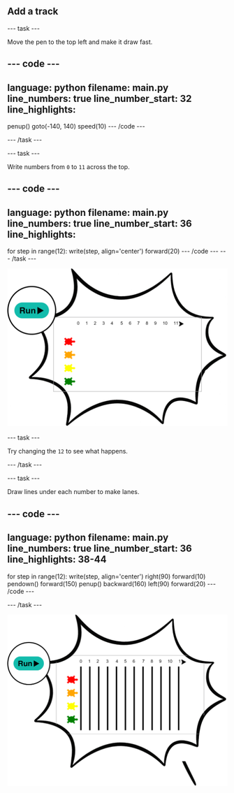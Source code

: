 ## Add a track

--- task ---

Move the pen to the top left and make it draw fast.

--- code ---
---
language: python
filename: main.py
line_numbers: true
line_number_start: 32
line_highlights: 
---
penup()
goto(-140, 140)
speed(10)
--- /code ---

--- /task ---

--- task ---

Write numbers from `0` to `11` across the top.

--- code ---
---
language: python
filename: main.py
line_numbers: true
line_number_start: 36
line_highlights: 
---
for step in range(12):
    write(step, align='center')
    forward(20)
--- /code ---
--- /task ---

![track numbers](images/turtle-numbers.png)

--- task ---

Try changing the `12` to see what happens.

--- /task ---

--- task ---

Draw lines under each number to make lanes.

--- code ---
---
language: python
filename: main.py
line_numbers: true
line_number_start: 36
line_highlights: 38-44
---
for step in range(12):
   write(step, align='center')
    right(90)
    forward(10)
    pendown()
    forward(150)
    penup()
    backward(160)
    left(90)
    forward(20)
--- /code ---

--- /task ---

![turtle track](images/turtle-track.png)
